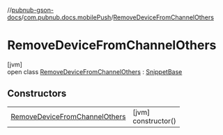 //[pubnub-gson-docs](../../../index.md)/[com.pubnub.docs.mobilePush](../index.md)/[RemoveDeviceFromChannelOthers](index.md)

# RemoveDeviceFromChannelOthers

[jvm]\
open class [RemoveDeviceFromChannelOthers](index.md) : [SnippetBase](../../com.pubnub.docs/-snippet-base/index.md)

## Constructors

| | |
|---|---|
| [RemoveDeviceFromChannelOthers](-remove-device-from-channel-others.md) | [jvm]<br>constructor() |
